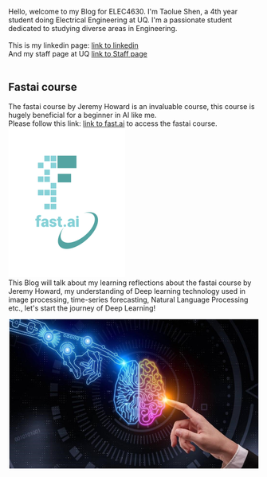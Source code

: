 Hello, welcome to my Blog for ELEC4630. I'm Taolue Shen, a 4th year student doing Electrical Engineering at UQ. I'm a passionate student dedicated to studying diverse areas in Engineering.
<br><br>
This is my linkedin page: [link to linkedin](https://www.linkedin.com/in/taolue-shen-77336824b/)<br>
And my staff page at UQ [link to Staff page](https://itee.uq.edu.au/profile/8751/taolue-shen)<br>
<br>
## Fastai course
The fastai course by Jeremy Howard is an invaluable course, this course is hugely beneficial for a beginner in AI like me. <br>
Please follow this link: [link to fast.ai](https://www.fast.ai) to access the fastai course.
![Image of fast.ai logo](images/logo.png)
<br>
This Blog will talk about my learning reflections about the fastai course by Jeremy Howard, my understanding of Deep learning technology used in image processing, time-series forecasting, Natural Language Processing etc., let's start the journey of Deep Learning!<br>
<p align="center">
<img src="images/artificial-intelligence.jpg" width="500" height="300">
</p>
<br>

